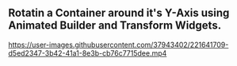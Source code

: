 ## Rotatin a Container around it's Y-Axis using Animated Builder and Transform Widgets.

https://user-images.githubusercontent.com/37943402/221641709-d5ed2347-3b42-41a1-8e3b-cb76c7715dee.mp4

